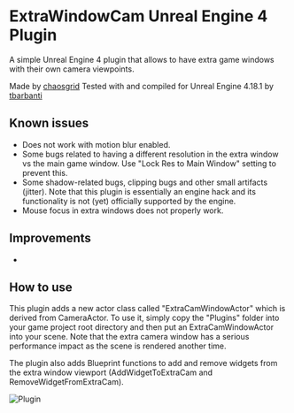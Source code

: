 # ExtraWindowCam Unreal Engine 4 Plugin
A simple Unreal Engine 4 plugin that allows to have extra game windows with their own camera viewpoints. 

Made by [chaosgrid](https://github.com/chaosgrid)
Tested with and compiled for Unreal Engine 4.18.1 by [tbarbanti](https://github.com/tbarbanti)

## Known issues

- Does not work with motion blur enabled.
- Some bugs related to having a different resolution in the extra window vs the main game window. Use "Lock Res to Main Window" setting to prevent this.
- Some shadow-related bugs, clipping bugs and other small artifacts (jitter). Note that this plugin is essentially an engine hack and its functionality is not (yet) officially supported by the engine.
- Mouse focus in extra windows does not properly work.

## Improvements

-

## How to use

This plugin adds a new actor class called "ExtraCamWindowActor" which is derived from CameraActor. To use it, simply copy the "Plugins" folder into your game project root directory and then put an ExtraCamWindowActor into your scene.  Note that the extra camera window has a serious performance impact as the scene is rendered another time.

The plugin also adds Blueprint functions to add and remove widgets from the extra window viewport (AddWidgetToExtraCam and RemoveWidgetFromExtraCam).

![Plugin](https://raw.githubusercontent.com/tbarbanti/ExtraCamWindow/master/extraCamWindowPlugin.png)


